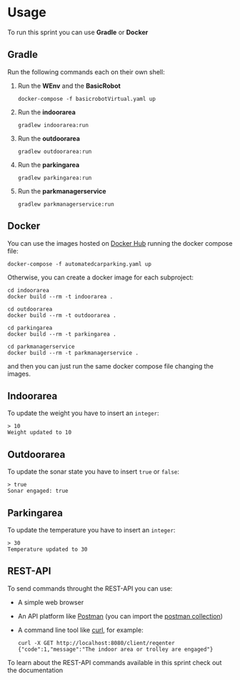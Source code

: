 # Usage

To run this sprint you can use **Gradle** or **Docker**

## Gradle

Run the following commands each on their own shell:

1. Run the **WEnv** and the **BasicRobot**
   
   ```shell
   docker-compose -f basicrobotVirtual.yaml up
   ```

2. Run the **indoorarea**
   
   ```shell
   gradlew indoorarea:run
   ```

3. Run the **outdoorarea**
   
   ```shell
   gradlew outdoorarea:run
   ```

4. Run the **parkingarea**
   
   ```shell
   gradlew parkingarea:run
   ```

5. Run the **parkmanagerservice**
   
   ```shell
   gradlew parkmanagerservice:run
   ```

## Docker

You can use the images hosted on [Docker Hub](https://hub.docker.com/u/sembravaqualcuno) running the docker compose file:

```shell
docker-compose -f automatedcarparking.yaml up
```

Otherwise, you can create a docker image for each subproject:

```shell
cd indoorarea
docker build --rm -t indoorarea .

cd outdoorarea
docker build --rm -t outdoorarea .

cd parkingarea
docker build --rm -t parkingarea .

cd parkmanagerservice
docker build --rm -t parkmanagerservice .
```

and then you can just run the same docker compose file changing the images.

## Indoorarea

To update the weight you have to insert an `integer`:

```shell
> 10
Weight updated to 10
```

## Outdoorarea

To update the sonar state you have to insert `true` or `false`:

```shell
> true
Sonar engaged: true
```

## Parkingarea

To update the temperature you have to insert an `integer`:

```shell
> 30
Temperature updated to 30
```

## REST-API

To send commands throught the REST-API you can use:

- A simple web browser

- An API platform like [Postman](https://www.postman.com/) (you can import the [postman collection](../it.unibo.sembrava_qualcuno.sprint1/userDocs/Automated%20Car-Parking%20postman_collection.json))

- A command line tool like [curl](https://curl.se/), for example:
  
  ```shell
  curl -X GET http://localhost:8080/client/reqenter
  {"code":1,"message":"The indoor area or trolley are engaged"}
  ```

To learn about the REST-API commands available in this sprint check out the documentation
